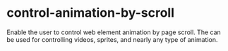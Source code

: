 # control-animation-by-scroll
Enable the user to control web element animation by page scroll.  The can be used for controlling videos, sprites, and nearly any type of animation.

